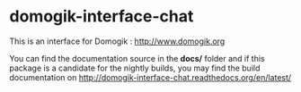 domogik-interface-chat
======================

This is an interface for Domogik : http://www.domogik.org

You can find the documentation source in the **docs/** folder and if this package is a candidate for the nightly builds, you may find the build documentation on http://domogik-interface-chat.readthedocs.org/en/latest/
